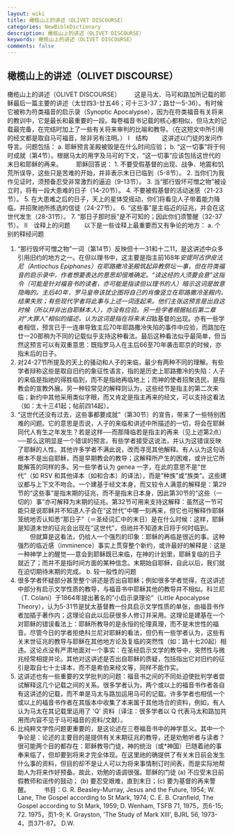 ```yaml
---
layout: wiki
title: 橄榄山上的讲述（OLIVET DISCOURSE）
categories: NewBibleDictionary
description: 橄榄山上的讲述（OLIVET DISCOURSE）
keywords: 橄榄山上的讲述（OLIVET DISCOURSE）
comments: false
---
```


## 橄榄山上的讲述（OLIVET DISCOURSE）



橄榄山上的讲述（OLIVET DISCOURSE）
　　这是马太、马可和路加所记载的耶稣最后一篇主要的讲述（太廿四3-廿五46；可十三3-37；路廿一5-36）。有时候它被称为符类福音的启示录（Synoptic Apocalypse），因为在符类福音有关将来的教训中，它是最长和最重要的一段。每卷福音书记载的核心都相似，但马太的记载最完备，在完结时加上了一些有关将来审判的比喻和教导。（在这短文中所引用的经文都是取自马可福音，除非另有注明。）
Ⅰ　结构
　　这讲述以门徒的发问作导言。问题包括：
a. 耶稣预言圣殿被毁是在什么时间应验；
b. “这一切事”将于何时成就（第4节）。根据马太的用字及马可的下文，“这一切事”应该包括这世代的末日和耶稣的再来。
　　耶稣回答说： 1. 不要受假基督的出现、战争、地震和饥荒所误导，这些只是苦难的开始，并非表示末日已临到（5-8节）。 2. 当你们为我作见证时，须预备忍受非常激烈的逼迫（9-13节）。 3. 当“那行毁坏可憎之物”被设立时，将有一段大患难的日子（14-20节）。 4. 不要被假基督的活动迷感（21-23节）。 5. 在大患难之后的日子，天上的星体受摇动，你们将看见人子带着能力降临，并招聚祂所拣选的信徒（24-27节）。 6. “这些事”是主临近的征兆，并会在这世代发生（28-31节）。 7. “那日子那时辰”是不可知的；因此你们须警醒（32-37节）。
Ⅱ　诠释上的问题
　　以下是一些诠释上最重要而又有争论的地方：
a. 个别的释经问题
1. “那行毁坏可憎之物”一词（第14节）反映但十一31和十二11，是这讲述中众多引用旧约的地方之一。在但以理书中，这主要是指主前168年*安提阿古伊皮法尼（Antiochus Epiphanes）在耶路撒冷圣殿筑起异教祭坛一事，但在符类福音的启示录中，作者想要表达的意思却很难确定。“读这经的人须要会意”这指令（可能是针对福音书的读者，亦可能是指读但以理书的人）暗示这词是故意隐晦的。主后40年，罗马皇帝该犹企图将自己的肖像竖立在耶路撒冷圣殿内，结果失败；有些现代学者将此事与上述一词连起来。他们主张这预言是出自这时候（所以并非出自耶稣本人），亦没有应验。另一些学者根据帖后第二章对“大罪人”相似的描述，认为这词是指在将来末日*敌基督的出现。亦有一些学者相信，预言已于一连串导致主后70年耶路撒冷失陷的事件中应验，而路加在廿一20那稍为不同的记载似乎支持这种看法。最后这种看法似乎最简单，但当然这预言可以有双重意思：既指罗马人在主后66至70年袭击耶京的时候，亦指末后的日子。
2. 对24-27节所提及的天上的骚动和人子的来临，最少有两种不同的理解。有些学者辩称这些是取自旧约的象征性语言，指的是历史上耶路撒冷的失陷：人子的来临是指祂的得胜临到，而不是指祂再临地上；而神的使者招聚选民，是指教会的宣教外展。另一种较常见的解释则认为，这些经节是指主的第二次来临；新约中其他采用类似字眼，而又肯定是指主再来的经文，可以支持这看法（如：太十三41起；帖前四14起）。
3. “这世代还没有过去，这些事都要成就”（第30节）的宣告，带来了一些特别困难的问题。它的意思是否说，人子的来临和讲述中所描述的一切，将会在耶稣同代人有生之年发生？若是这样──而那降临若是指主的再来（见上述第2点）──那么这明显是一个错误的预言。有些学者接受这说法，并认为这错误反映了耶稣的人性。其他许多学者不满此说，改而寻觅其他解释。有人认为这句话根本不是出自耶稣，而是早期教会的教导；这解释所产生的困难，或许比它所能解答的同样的多。另一些学者认为 genea 一字，在此的意思不是“世代”（如 RSV 和其他译本〔如和合本〕的译法），而是“种族”或“族类”。这些建议都与上下文不吻合。一个建基于经文本身，而又较令人满意的解释是：第29节的“这些事”是指末期的征兆，而不是指末日本身，因此第30节的“这些（一切的）事”亦可解释为末期的征兆。第32节可用来支持这解释：虽然这一节可能只是说耶稣并不知道人子会在“这世代”中哪一刻再来，但它也可解释作耶稣笼统地否认知悉“那日子”（＝圣经词汇中的末日）是在什么时候：这样，耶稣是知道末世的征兆会出现在“这世代”，但祂并不知道末日将于何时临到。
　　但就算是这看法，仍给人一个强烈的印象：耶稣的再临是很近的事。这种强烈的临近感（imminence）事实上贯穿整个新约，或许最好的解释是：这是一种神学上的醒觉──意会到耶稣既已来临，在神的计划里，耶稣复临的日子就近了；而并不是指时间方面的某种信念。末期始自耶稣，自此以后，我们就在迫切期待末期的完成。
b. 较一般性的问题
1. 很多学者怀疑部分甚至整个讲述是否出自耶稣；例如很多学者觉得，在这讲述中部分有启示文学性质的教导，与福音书中耶稣其他的教导并不相似。科兰尼（T. Colani）于1864年提出著名的“小启示录理论”（Little Apocalypse Theory），认为5-31节是犹太基督教一份具启示文学性质的单张，由福音书作者加插于著作内；这理论自此以后获很多人修订并采用。这理论是建基在一个对耶稣的错误看法上：耶稣所教导的是永恒的伦理真理，而不是末世性的福音。尽管今日的学者拒绝科兰尼对耶稣的看法，但仍有一些学者认为，这些有关末世征兆的教导与耶稣在其他地方论及复临的突然性（如：路十七20起）相违。这论点没有严肃地面对一个事实：在圣经启示文学的教导中，突然性与微兆经常相提并论。其他对这讲述是否出自耶稣的质疑，包括指出它对旧约的征引是取自七十士译本，而不是希伯来经文等，同样不能作实。
2. 这讲述也有一些重要的文学批判的问题：福音书之间的不同处迫使批判学者尝试解释这几个记载之间的关系。很多学者认为，两个或以上的福音书作者各自有这讲述的记载，而不单是马太与路加运用马可的记载。许多学者也相信一个或以上的福音书作者在其版本中收集了本来属于其他场合的资料，例如，有人认为马太在其记载里运用了 'Q' 资料〔译注：很多学者以 Q 代表马太和路加共用而内容不见于马可福音的资料/文献〕。
3. 比纯粹文学性问题更重要的，是这论述在三卷福音书中的神学意义。其中一个争论是：论述的主要目的是提供有关末期征兆的教导，还是劝勉听者与读者？很可能两个目的都存在：耶稣教导门徒，神的统治（或*神国）已随着祂的事奉来临了，但却要到将来才完全体现。在这里祂的确提供了有关末日前会发生什么事的资料，但目的却不是让人可以为将来事情制订时间表，而是实际地帮助人为将来作好预备。故此，劝勉的语调很强。耶稣的门徒 (a) 不应受末日前假教师和谣传的鼓动； (b) 要忍受艰难，直到末日；(c) 要为基督的再来警醒。
　　书目：G. R. Beasley-Murray, Jesus and the Future, 1954; W. Lane, The Gospel according to St Mark, 1974;
C. E. B. Cranfield, The Gospel according
to St Mark, 1959; D. Wenham, TSFB
71, 1975，页6-15; 72. 1975，页1-9; K. Grayston, 'The Study of Mark
XIII', BJRL 56, 1973-4，页371-87。
D.W.



